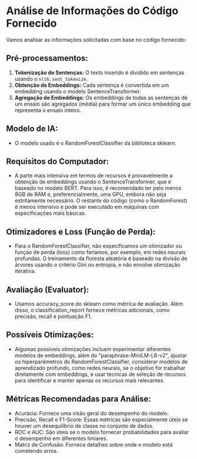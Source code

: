 # Análise de Informações do Código Fornecido

Vamos analisar as informações solicitadas com base no código fornecido:

## Pré-processamentos:

1. **Tokenização de Sentenças:** O texto inserido é dividido em sentenças usando o `nltk.sent_tokenize`.
2. **Obtenção de Embeddings:** Cada sentença é convertida em um embedding usando o modelo SentenceTransformer.
3. **Agregação de Embeddings:** Os embeddings de todas as sentenças de um ensaio são agregados (média) para formar um único embedding que representa o ensaio inteiro.

## Modelo de IA:

- O modelo usado é o RandomForestClassifier da biblioteca sklearn.

## Requisitos do Computador:

- A parte mais intensiva em termos de recursos é provavelmente a obtenção de embeddings usando o SentenceTransformer, que é baseado no modelo BERT. Para isso, é recomendado ter pelo menos 8GB de RAM e, preferencialmente, uma GPU, embora não seja estritamente necessário. O restante do código (como o RandomForest) é menos intensivo e pode ser executado em máquinas com especificações mais básicas.

## Otimizadores e Loss (Função de Perda):

- Para o RandomForestClassifier, não especificamos um otimizador ou função de perda (loss) como faríamos, por exemplo, em redes neurais profundas. O treinamento da floresta aleatória é baseado na divisão de árvores usando o critério Gini ou entropia, e não envolve otimização iterativa.

## Avaliação (Evaluator):

- Usamos accuracy_score do sklearn como métrica de avaliação. Além disso, o classification_report fornece métricas adicionais, como precisão, recall e pontuação F1.

## Possíveis Otimizações:

- Algumas possíveis otimizações incluem experimentar diferentes modelos de embeddings, além do "paraphrase-MiniLM-L6-v2", ajustar os hiperparâmetros do RandomForestClassifier, considerar modelos de aprendizado profundo, como redes neurais, se o objetivo for trabalhar diretamente com embeddings, e usar técnicas de seleção de recursos para identificar e manter apenas os recursos mais relevantes.

## Métricas Recomendadas para Análise:

- Acurácia: Fornece uma visão geral do desempenho do modelo.
- Precisão, Recall e F1-Score: Essas métricas são especialmente úteis se houver um desequilíbrio de classe no conjunto de dados.
- ROC e AUC: São úteis se o modelo fornecer probabilidades para avaliar o desempenho em diferentes limiares.
- Matriz de Confusão: Fornece detalhes sobre onde o modelo está cometendo erros.